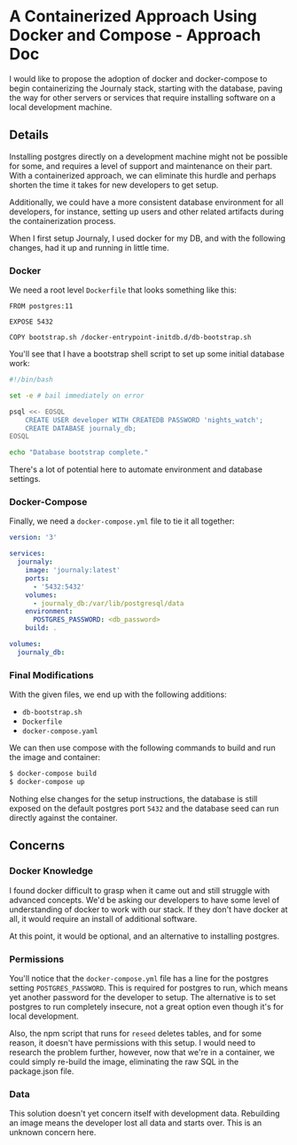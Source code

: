 # A Containerized Approach Using Docker and Compose - Approach Doc

I would like to propose the adoption of docker and docker-compose to begin containerizing the Journaly stack, starting with the database, paving the way for other servers or services that require installing software on a local development machine.

## Details

Installing postgres directly on a development machine might not be possible for some, and requires a level of support and maintenance on their part. With a containerized approach, we can eliminate this hurdle and perhaps shorten the time it takes for new developers to get setup. 

Additionally, we could have a more consistent database environment for all developers, for instance, setting up users and other related artifacts during the containerization process.

When I first setup Journaly, I used docker for my DB, and with the following changes, had it up and running in little time.

### Docker

We need a root level `Dockerfile` that looks something like this:

```docker
FROM postgres:11

EXPOSE 5432

COPY bootstrap.sh /docker-entrypoint-initdb.d/db-bootstrap.sh
```

You'll see that I have a bootstrap shell script to set up some initial database work:

```sh
#!/bin/bash

set -e # bail immediately on error

psql <<- EOSQL
    CREATE USER developer WITH CREATEDB PASSWORD 'nights_watch';
    CREATE DATABASE journaly_db;
EOSQL

echo "Database bootstrap complete."
```

There's a lot of potential here to automate environment and database settings.

### Docker-Compose

Finally, we need a `docker-compose.yml` file to tie it all together:

```yaml
version: '3'

services:
  journaly:
    image: 'journaly:latest'
    ports:
      - '5432:5432'
    volumes:
      - journaly_db:/var/lib/postgresql/data
    environment:
      POSTGRES_PASSWORD: <db_password>
    build: .

volumes:
  journaly_db:

```

### Final Modifications

With the given files, we end up with the following additions:

- `db-bootstrap.sh`
- `Dockerfile`
- `docker-compose.yaml`

We can then use compose with the following commands to build and run the image and container:

```bash
$ docker-compose build
$ docker-compose up
```

Nothing else changes for the setup instructions, the database is still exposed on the default postgres port `5432` and the database seed can run directly against the container.

## Concerns

### Docker Knowledge

I found docker difficult to grasp when it came out and still struggle with advanced concepts. We'd be asking our developers to have some level of understanding of docker to work with our stack. If they don't have docker at all, it would require an install of additional software.

At this point, it would be optional, and an alternative to installing postgres.

### Permissions

You'll notice that the `docker-compose.yml` file has a line for the postgres setting `POSTGRES_PASSWORD`. This is required for postgres to run, which means yet another password for the developer to setup. The alternative is to set postgres to run completely insecure, not a great option even though it's for local development.

Also, the npm script that runs for `reseed` deletes tables, and for some reason, it doesn't have permissions with this setup. I would need to research the problem further, however, now that we're in a container, we could simply re-build the image, eliminating the raw SQL in the package.json file.

### Data

This solution doesn't yet concern itself with development data. Rebuilding an image means the developer lost all data and starts over. This is an unknown concern here.
